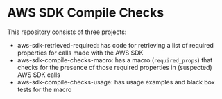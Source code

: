 # AWS SDK Compile Checks

This repository consists of three projects:
- aws-sdk-retrieved-required: has code for retrieving a list of required properties for calls made with the AWS SDK
- aws-sdk-compile-checks-macro: has a macro (`required_props`) that checks for the presence of those required properties in (suspected) AWS SDK calls
- aws-sdk-compile-checks-usage: has usage examples and black box tests for the macro
